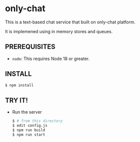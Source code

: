 # only-chat
This is a text-based chat service that built on only-chat platform.

It is implemened using in memory stores and queues.


PREREQUISITES
-------------

- `node`: This requires Node 18 or greater.

INSTALL
-------

   ```sh
   $ npm install
   ```

TRY IT!
-------
 - Run the server

   ```sh
   $ # from this directory
   $ edit config.js
   $ npm run build
   $ npm run start
   ```
